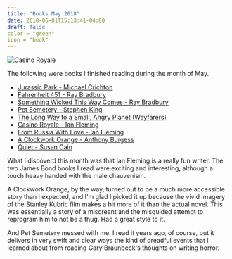 ```yaml
---
title: "Books May 2018"
date: 2018-06-01T15:13:41-04:00
draft: false
color = "green"
icon = "book"
---
```

![Casino Royale](https://images-na.ssl-images-amazon.com/images/I/61fBjM6yIAL.jpg)

The following were books I finished reading during the month of May.

* [Jurassic Park - Michael Crichton](https://www.amazon.com/Jurassic-Park-Novel-Michael-Crichton-ebook/dp/B007UH4D3G/ref=sr_1_1?s=digital-text&ie=UTF8&qid=1528998323&sr=1-1&keywords=jurassic+park)
* [Fahrenheit 451 - Ray Bradbury](https://www.amazon.com/Fahrenheit-451-Novel-Ray-Bradbury-ebook/dp/B0064CPN7I/ref=sr_1_1?s=digital-text&ie=UTF8&qid=1528998354&sr=1-1&keywords=fahrenheit+451)
* [Something Wicked This Way Comes - Ray Bradbury](https://www.amazon.com/Something-Wicked-This-Comes-Greentown-ebook/dp/B00C2C637I/ref=sr_1_1?s=digital-text&ie=UTF8&qid=1528998385&sr=1-1&keywords=Something+Wicked+This+Way+Comes)
* [Pet Semetery - Stephen King](https://www.amazon.com/Pet-Sematary-Stephen-King-ebook/dp/B00K3NEE56/ref=sr_1_1?s=digital-text&ie=UTF8&qid=1528998408&sr=1-1&keywords=Pet+Semetery)
* [The Long Way to a Small, Angry Planet (Wayfarers)](https://www.amazon.com/Long-Small-Angry-Planet-Wayfarers-ebook/dp/B00ZP64F28/ref=sr_1_fkmr1_1?s=digital-text&ie=UTF8&qid=1528998435&sr=1-1-fkmr1&keywords=along+way+to+a+small%2C+angry+planet)
* [Casino Royale - Ian Fleming](https://www.amazon.com/Casino-Royale-James-Bond-Extended-ebook/dp/B008L40NT0/ref=sr_1_1?s=digital-text&ie=UTF8&qid=1528998472&sr=1-1&keywords=Casino+Royale)
* [From Russia With Love - Ian Fleming](https://www.amazon.com/Russia-Love-James-Bond-Extended-ebook/dp/B008L40PFW/ref=sr_1_1?s=digital-text&ie=UTF8&qid=1528998496&sr=1-1&keywords=From+Russia+With+Love)
* [A Clockwork Orange - Anthony Burgess](https://www.amazon.com/Clockwork-Orange-Anthony-Burgess-ebook/dp/B005HSGB6W/ref=sr_1_1?s=digital-text&ie=UTF8&qid=1528998517&sr=1-1&keywords=A+Clockwork+Orange)
* [Quiet - Susan Cain](https://www.amazon.com/Quiet-Power-Introverts-World-Talking-ebook/dp/B004J4WNL2/ref=sr_1_1?s=digital-text&ie=UTF8&qid=1528998533&sr=1-1&keywords=Quiet+-+Susan+Cain)

What I discoverd this month was that Ian Fleming is a really fun writer. The two James Bond books I read were exciting and interesting, although a touch heavy handed with the male chauvenism. 

A Clockwork Orange, by the way, turned out to be a much more accessible story than I expected, and I'm glad I picked it up because the vivid imagery of the Stanley Kubric film makes a bit more of it than the actual novel. This was essentially a story of a miscreant and the misguided attempt to reprogram him to not be a thug. Had a great style to it.

And Pet Semetery messed with me. I read it years ago, of course, but it delivers in very swift and clear ways the kind of dreadful events that I learned about from reading Gary Braunbeck's thoughts on writing horror. 



